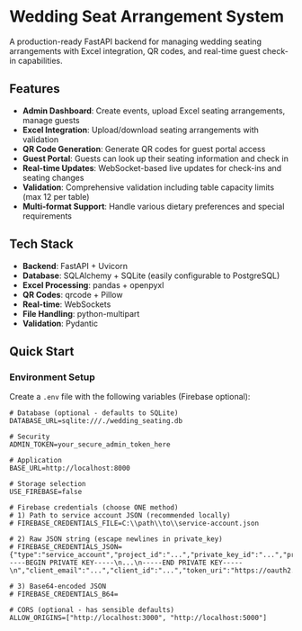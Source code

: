 # Wedding Seat Arrangement System

A production-ready FastAPI backend for managing wedding seating arrangements with Excel integration, QR codes, and real-time guest check-in capabilities.

## Features

- **Admin Dashboard**: Create events, upload Excel seating arrangements, manage guests
- **Excel Integration**: Upload/download seating arrangements with validation
- **QR Code Generation**: Generate QR codes for guest portal access
- **Guest Portal**: Guests can look up their seating information and check in
- **Real-time Updates**: WebSocket-based live updates for check-ins and seating changes
- **Validation**: Comprehensive validation including table capacity limits (max 12 per table)
- **Multi-format Support**: Handle various dietary preferences and special requirements

## Tech Stack

- **Backend**: FastAPI + Uvicorn
- **Database**: SQLAlchemy + SQLite (easily configurable to PostgreSQL)
- **Excel Processing**: pandas + openpyxl
- **QR Codes**: qrcode + Pillow
- **Real-time**: WebSockets
- **File Handling**: python-multipart
- **Validation**: Pydantic

## Quick Start

### Environment Setup

Create a `.env` file with the following variables (Firebase optional):

```env
# Database (optional - defaults to SQLite)
DATABASE_URL=sqlite:///./wedding_seating.db

# Security
ADMIN_TOKEN=your_secure_admin_token_here

# Application
BASE_URL=http://localhost:8000

# Storage selection
USE_FIREBASE=false

# Firebase credentials (choose ONE method)
# 1) Path to service account JSON (recommended locally)
# FIREBASE_CREDENTIALS_FILE=C:\\path\\to\\service-account.json

# 2) Raw JSON string (escape newlines in private_key)
# FIREBASE_CREDENTIALS_JSON={"type":"service_account","project_id":"...","private_key_id":"...","private_key":"-----BEGIN PRIVATE KEY-----\n...\n-----END PRIVATE KEY-----\n","client_email":"...","client_id":"...","token_uri":"https://oauth2.googleapis.com/token"}

# 3) Base64-encoded JSON
# FIREBASE_CREDENTIALS_B64=

# CORS (optional - has sensible defaults)
ALLOW_ORIGINS=["http://localhost:3000", "http://localhost:5000"]
